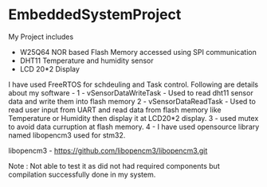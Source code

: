 # EmbeddedSystemProject

My Project includes 
- W25Q64 NOR based Flash Memory accessed using SPI communication
- DHT11 Temperature and humidity sensor
- LCD 20*2 Display

I have used FreeRTOS for schdeuling and Task control. 
Following are details about my software - 
1 - vSensorDataWriteTask - Used to read dht11 sensor data and write them into flash memory
2 - vSensorDataReadTask - Used to read user input from UART and read data from flash memory like Temperature or Humidity then display it at LCD20*2 display.
3 - used mutex to avoid data curruption at flash memory.
4 - I have used opensource library named libopencm3 used for stm32.

libopencm3 - https://github.com/libopencm3/libopencm3.git

Note : Not able to test it as did not had required components but compilation successfully done in my system.


